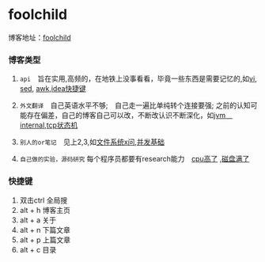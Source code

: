 foolchild
=================

博客地址：[foolchild](http://foolchild.cn)

### 博客类型

1. `api`　旨在实用,高频的，在地铁上没事看看，毕竟一些东西是需要记忆的,如[vi](/2015/12/27/vi), [sed](/2015/12/26/sed), [awk](/2015/12/25/awk),[idea快捷键](2015/11/25/ideaShortCut)

2. `外文翻译`　自己英语水平不够;　自己走一遍比单纯转个连接要强; 之前的认知可能存在偏差，自己的博客自己可以改，不断改认识不断深化，如[jvm　internal](/2015/09/03/jvm_internal),[tcp状态机](/2015/12/25/tcpFSM)

3.  `别人的or笔记`　见上2,3,如[文件系统x问](/2016/01/07/fileSysQA),[并发基础](/2015/11/25concurrent)

4.  `自己做的实验，源码研究` 每个程序员都要有research能力　[cpu高了](/2015/12/17/cpuHigh) ,[磁盘满了](/2015/12/17/diskFull)　

### 快捷键

1.  双击ctrl 全局搜
2.  alt + h 博客主页
3.  alt + a 关于
4.  alt + n 下篇文章
5.  alt + p 上篇文章
6.  alt + c 目录
